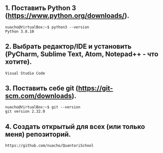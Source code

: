 ## 1. Поставить Python 3 (https://www.python.org/downloads/).
```
nuacho@VirtualBox:~$ python3 --version
Python 3.8.10
```

## 2. Выбрать редактор/IDE и установить (PyCharm, Sublime Text, Atom, Notepad++ - что хотите).
```
Visual Studio Code
```
## 3. Поставить себе git (https://git-scm.com/downloads).
```
nuacho@VirtualBox:~$ git --version
git version 2.32.0
```

## 4. Создать открытый для всех (или только меня) репозиторий.
```
https://github.com/nuacho/QuantoriSchool
```